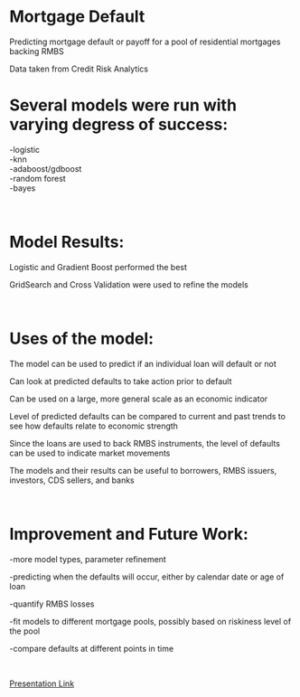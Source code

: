 # Mortgage Default
Predicting mortgage default or payoff for a pool of residential mortgages backing RMBS

Data taken from Credit Risk Analytics

# Several models were run with varying degress of success:
-logistic <br/>
-knn <br/>
-adaboost/gdboost <br/>
-random forest <br/>
-bayes
 
<br/>

# Model Results:

Logistic and Gradient Boost performed the best

GridSearch and Cross Validation were used to refine the models


<br/>


# Uses of the model:

The model can be used to predict if an individual loan will default or not

Can look at predicted defaults to take action prior to default

Can be used on a large, more general scale as an economic indicator 

Level of predicted defaults can be compared to current and past trends to see how defaults relate to economic strength

Since the loans are used to back RMBS instruments, the level of defaults can be used to indicate market movements

The models and their results can be useful to borrowers, RMBS issuers, investors, CDS sellers, and banks

<br/>


# Improvement and Future Work:

-more model types, parameter refinement

-predicting when the defaults will occur, either by calendar date or age of loan

-quantify RMBS losses

-fit models to different mortgage pools, possibly based on riskiness level of the pool

-compare defaults at different points in time

<br/>

[Presentation Link](https://docs.google.com/presentation/d/1a-9wMw5KUwp8GefvMEl7rxn2zLcpRgAu-kHpclk_ra8/edit?usp=sharing)


